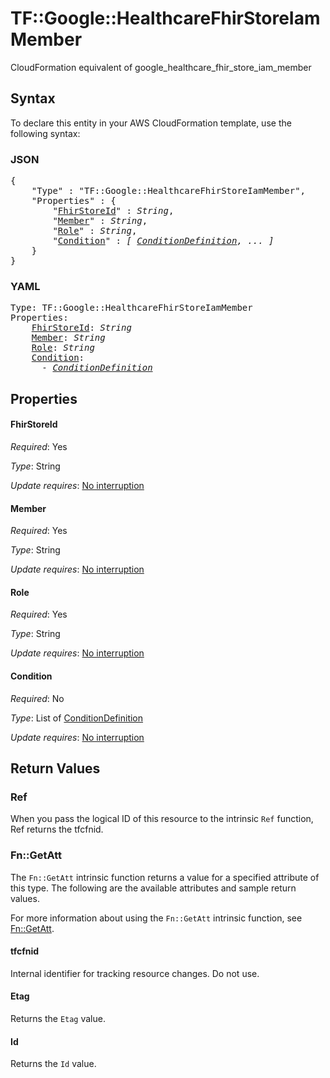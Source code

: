 # TF::Google::HealthcareFhirStoreIamMember

CloudFormation equivalent of google_healthcare_fhir_store_iam_member

## Syntax

To declare this entity in your AWS CloudFormation template, use the following syntax:

### JSON

<pre>
{
    "Type" : "TF::Google::HealthcareFhirStoreIamMember",
    "Properties" : {
        "<a href="#fhirstoreid" title="FhirStoreId">FhirStoreId</a>" : <i>String</i>,
        "<a href="#member" title="Member">Member</a>" : <i>String</i>,
        "<a href="#role" title="Role">Role</a>" : <i>String</i>,
        "<a href="#condition" title="Condition">Condition</a>" : <i>[ <a href="conditiondefinition.md">ConditionDefinition</a>, ... ]</i>
    }
}
</pre>

### YAML

<pre>
Type: TF::Google::HealthcareFhirStoreIamMember
Properties:
    <a href="#fhirstoreid" title="FhirStoreId">FhirStoreId</a>: <i>String</i>
    <a href="#member" title="Member">Member</a>: <i>String</i>
    <a href="#role" title="Role">Role</a>: <i>String</i>
    <a href="#condition" title="Condition">Condition</a>: <i>
      - <a href="conditiondefinition.md">ConditionDefinition</a></i>
</pre>

## Properties

#### FhirStoreId

_Required_: Yes

_Type_: String

_Update requires_: [No interruption](https://docs.aws.amazon.com/AWSCloudFormation/latest/UserGuide/using-cfn-updating-stacks-update-behaviors.html#update-no-interrupt)

#### Member

_Required_: Yes

_Type_: String

_Update requires_: [No interruption](https://docs.aws.amazon.com/AWSCloudFormation/latest/UserGuide/using-cfn-updating-stacks-update-behaviors.html#update-no-interrupt)

#### Role

_Required_: Yes

_Type_: String

_Update requires_: [No interruption](https://docs.aws.amazon.com/AWSCloudFormation/latest/UserGuide/using-cfn-updating-stacks-update-behaviors.html#update-no-interrupt)

#### Condition

_Required_: No

_Type_: List of <a href="conditiondefinition.md">ConditionDefinition</a>

_Update requires_: [No interruption](https://docs.aws.amazon.com/AWSCloudFormation/latest/UserGuide/using-cfn-updating-stacks-update-behaviors.html#update-no-interrupt)

## Return Values

### Ref

When you pass the logical ID of this resource to the intrinsic `Ref` function, Ref returns the tfcfnid.

### Fn::GetAtt

The `Fn::GetAtt` intrinsic function returns a value for a specified attribute of this type. The following are the available attributes and sample return values.

For more information about using the `Fn::GetAtt` intrinsic function, see [Fn::GetAtt](https://docs.aws.amazon.com/AWSCloudFormation/latest/UserGuide/intrinsic-function-reference-getatt.html).

#### tfcfnid

Internal identifier for tracking resource changes. Do not use.

#### Etag

Returns the <code>Etag</code> value.

#### Id

Returns the <code>Id</code> value.

